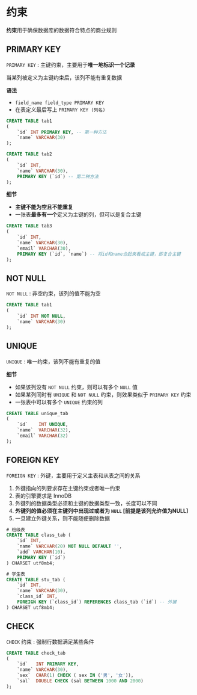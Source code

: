 # 约束

**约束**用于确保数据库的数据符合特点的商业规则

## PRIMARY KEY

`PRIMARY KEY` : 主键约束，主要用于**唯一地标识一个记录**

当某列被定义为主键约束后，该列不能有重复数据

**语法**

-   `field_name field_type PRIMARY KEY`
-   在表定义最后写上 `PRIMARY KEY (列名)`

```sql
CREATE TABLE tab1
(
    `id` INT PRIMARY KEY, -- 第一种方法
    `name` VARCHAR(30)
);

CREATE TABLE tab2
(
    `id` INT,
    `name` VARCHAR(30),
    PRIMARY KEY (`id`) -- 第二种方法
);
```

**细节**

-   **主键不能为空且不能重复**
-   一张表**最多有一个**定义为主键的列，但可以是复合主键

```sql
CREATE TABLE tab3
(
    `id` INT,
    `name` VARCHAR(30),
    `email` VARCHAR(30),
    PRIMARY KEY (`id`, `name`) -- 将id和name合起来看成主键，即复合主键
);
```

## NOT NULL

`NOT NULL` : 非空约束，该列的值不能为空

```sql
CREATE TABLE tab1
(
    `id` INT NOT NULL,
    `name` VARCHAR(30)
);
```

## UNIQUE

`UNIQUE` : 唯一约束，该列不能有重复的值

**细节**

-   如果该列没有 `NOT NULL` 约束，则可以有多个 `NULL` 值
-   如果某列同时有 `UNIQUE` 和 `NOT NULL` 约束，则效果类似于 `PRIMARY KEY` 约束
-   一张表中可以有多个 `UNIQUE` 约束的列

```sql
CREATE TABLE unique_tab
(
    `id`    INT UNIQUE,
    `name`  VARCHAR(32),
    `email` VARCHAR(32)
);
```

## FOREIGN KEY

`FOREIGN KEY` : 外键，主要用于定义主表和从表之间的关系

1. 外键指向的列要求存在主键约束或者唯一约束
2. 表的引擎要求是 InnoDB
3. 外键列的数据类型必须和主键的数据类型一致，长度可以不同
4. **外键列的值必须在主键列中出现过或者为 `NULL` [前提是该列允许值为NULL]**
5. 一旦建立外键关系，则不能随便删除数据

```sql
# 班级表
CREATE TABLE class_tab (
    `id` INT,
    `name` VARCHAR(20) NOT NULL DEFAULT '',
    `add` VARCHAR(10),
    PRIMARY KEY (`id`)
) CHARSET utf8mb4;

# 学生表
CREATE TABLE stu_tab (
    `id` INT,
    `name` VARCHAR(30),
    `class_id` INT,
    FOREIGN KEY (`class_id`) REFERENCES class_tab (`id`) -- 外键
) CHARSET utf8mb4;
```

## CHECK

`CHECK` 约束 : 强制行数据满足某些条件

```sql
CREATE TABLE check_tab
(
    `id`   INT PRIMARY KEY,
    `name` VARCHAR(30),
    `sex`  CHAR(1) CHECK ( sex IN ('男', '女')), 
    `sal`  DOUBLE CHECK (sal BETWEEN 1000 AND 2000)
);
```

